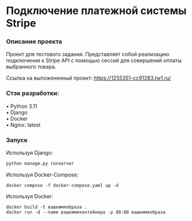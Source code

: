 # Подключение платежной системы Stripe

### Описание проекта 

Проект для тестового задания. Представляет собой реализацию подключения к Stripe API с помощью сессий для совершений оплаты выбранного товара.

Ссылка на выложененный проект: https://1255351-cc91283.tw1.ru/

### Стэк разработки:
• Python 3.11  
• Django  
• Docker  
• Nginx: latest  

### Запуск

Используя Django:
```python
python manage.py runserver
```
Используя Docker-Compose:
```docker
docker compose -f docker-compose.yaml up -d
```
Используя Docker:
```
docker build -t вашеимяобраза .
docker run -d --name вашеимяконтейнера -p 80:80 вашеимяобраза
```
